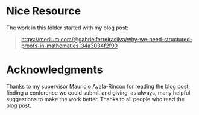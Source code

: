 # Nice Resource
The work in this folder started with my blog post:
> https://medium.com/@gabrielferreirasilva/why-we-need-structured-proofs-in-mathematics-34a3034f2f90

# Acknowledgments
Thanks to my supervisor Mauricio Ayala-Rincón for reading the blog post, finding a
conference we could submit and giving, as always, many helpful suggestions to make
the work better. Thanks to all people who read the blog post.  
